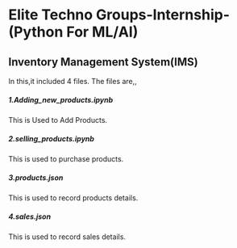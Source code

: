 # Elite Techno Groups-Internship-(Python For ML/AI)
## Inventory Management System(IMS) 
In this,it included 4 files. The files are,, 
##### 1.Adding_new_products.ipynb
This is Used to Add Products. 
##### 2.selling_products.ipynb
This is used to purchase products. 
##### 3.products.json
This is used to record products details. 
##### 4.sales.json
This is used to record sales details. 
